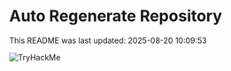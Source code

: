 # Auto Regenerate Repository

This README was last updated: 2025-08-20 10:09:53

 ![TryHackMe](https://tryhackme.com/badge/533634)